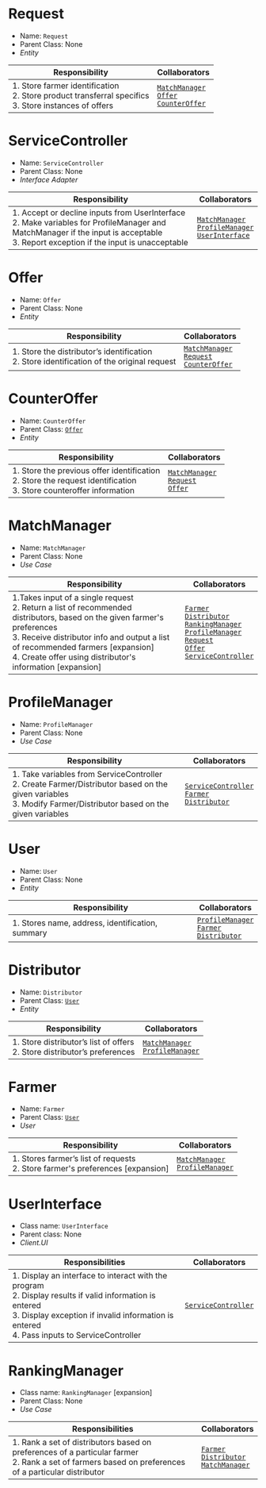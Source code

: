 # Request

- Name: `Request`
- Parent Class: None
- *Entity*

| Responsibility                                                                                                 | Collaborators                                                                                 |
| ------------------------------------------------------------                                                   | ------------------------------------------------------------                                  |
| 1. Store farmer identification <br/> 2. Store product transferral specifics <br/> 3. Store instances of offers | [`MatchManager`](#MatchManager) <br/> [`Offer`](#Offer) <br/> [`CounterOffer`](#CounterOffer) |

# ServiceController

- Name: `ServiceController`
- Parent Class: None
- *Interface Adapter*

| Responsibility                                                                                                                                                                               | Collaborators                                                                                                    |
|----------------------------------------------------------------------------------------------------------------------------------------------------------------------------------------------|------------------------------------------------------------------------------------------------------------------|
| 1. Accept or decline inputs from UserInterface <br/> 2. Make variables for ProfileManager and MatchManager if the input is acceptable <br/> 3. Report exception if the input is unacceptable | [`MatchManager`](#MatchManager) <br/> [`ProfileManager`](#ProfileManager) <br/> [`UserInterface`](#UserInterface) |


# Offer

- Name: `Offer`
- Parent Class: None
- *Entity*

| Responsibility                                                                                  | Collaborators                                                                                     |
|-------------------------------------------------------------------------------------------------|---------------------------------------------------------------------------------------------------|
| 1. Store the distributor’s identification <br/> 2. Store identification of the original request | [`MatchManager`](#MatchManager) <br/> [`Request`](#Request) <br/> [`CounterOffer`](#CounterOffer) |


# CounterOffer

- Name: `CounterOffer`
- Parent Class: [`Offer`](#Offer)
- *Entity*

| Responsibility                                                                                                               | Collaborators                                                                       |
|------------------------------------------------------------------------------------------------------------------------------|-------------------------------------------------------------------------------------|
| 1. Store the previous offer identification <br/> 2. Store the request identification <br/> 3. Store counteroffer information | [`MatchManager`](#MatchManager) <br/> [`Request`](#Request) <br/> [`Offer`](#Offer) |

# MatchManager

- Name: `MatchManager`
- Parent Class: None
- *Use Case*

| Responsibility                                                                                                                                                                                                                                                                                | Collaborators                                                                                                                                                                                                                                             |
|----------------------------------------------------------------------------------------------------------------------------------------------------------------------------------------------------------------------------------------------------------------------------------------------------------------------------------------------------------------------------------------------------------------------------------------------------------------------------------------------------------------|----------------------------------------------------------------------------------------------------------------------------------------------------------------------------------------------------------------------------------------------------------------------------------------------------------------------------------------------------------------------------------------------------------------------------------------------------------------------------|
| 1.Takes input of a single request <br/> 2. Return a list of recommended distributors, based on the given farmer's preferences <br/> 3. Receive distributor info and output a list of recommended farmers [expansion] <br/> 4. Create offer using distributor's information [expansion] | [`Farmer`](#Farmer) <br/> [`Distributor`](#Distributor) <br/> [`RankingManager`](#RankingManager) <br/> [`ProfileManager`](#ProfileManager) <br/> [`Request`](#Request) <br/> [`Offer`](#Offer) <br/> [`ServiceController`](#ServiceController) |


# ProfileManager

- Name: `ProfileManager`
- Parent Class: None
- *Use Case*

| Responsibility                                                                                                                                                           | Collaborators                                                                                           |
|--------------------------------------------------------------------------------------------------------------------------------------------------------------------------|---------------------------------------------------------------------------------------------------------|
| 1. Take variables from ServiceController <br/> 2. Create Farmer/Distributor based on the given variables <br/> 3. Modify Farmer/Distributor based on the given variables | [`ServiceController`](#ServiceController) <br/> [`Farmer`](#Farmer) <br/> [`Distributor`](#Distributor) |


# User

- Name: `User`
- Parent Class: None
- *Entity*

| Responsibility                                   | Collaborators                                                                                      |
|--------------------------------------------------|----------------------------------------------------------------------------------------------------|
| 1. Stores name, address, identification, summary | [`ProfileManager`](#ProfileManager) <br/> [`Farmer`](#Farmer)  <br/> [`Distributor`](#Distributor) |


# Distributor

- Name: `Distributor`
- Parent Class: [`User`](#User)
- *Entity*

| Responsibility                                                                 | Collaborators                                                             |
|--------------------------------------------------------------------------------|---------------------------------------------------------------------------|
| 1. Store distributor’s list of offers <br/> 2. Store distributor’s preferences | [`MatchManager`](#MatchManager) <br/> [`ProfileManager`](#ProfileManager) |


# Farmer

- Name: `Farmer`
- Parent Class: [`User`](#User)
- *User*

| Responsibility                                                                      | Collaborators                                                             |
|-------------------------------------------------------------------------------------|---------------------------------------------------------------------------|
| 1. Stores farmer’s list of requests <br/> 2. Store farmer's preferences [expansion] | [`MatchManager`](#MatchManager) <br/> [`ProfileManager`](#ProfileManager) |


# UserInterface
- Class name: `UserInterface`
- Parent class: None
- *Client.UI*

| Responsibilities                                                                                                                                                                                                                  | Collaborators                             |
|----------------------------------------------------------------------------------------------------------------------------------------------------------------------------------------------------------------------------------------------------------------------------------------------------------------------------------------------------------------------------------------------------------------------------------------------------|-------------------------------------------|
| 1. Display an interface to interact with the program  <br/> 2. Display results if valid information is entered  <br/> 3. Display exception if invalid information is entered  <br/> 4. Pass inputs to ServiceController | [`ServiceController`](#ServiceController) |


# RankingManager
- Class name: `RankingManager` [expansion]
- Parent Class: None
- *Use Case*

| Responsibilities                                                                                                                                           | Collaborators                                                                                 |
| ---                                                                                                                                                        | ---                                                                                           |
| 1. Rank a set of distributors based on preferences of a particular farmer  <br/> 2. Rank a set of farmers based on preferences of a particular distributor | [`Farmer`](#Farmer) <br/> [`Distributor`](#Distributor) <br/> [`MatchManager`](#MatchManager) |
